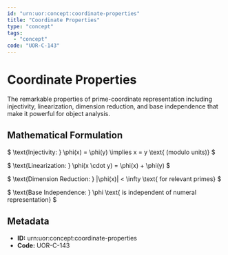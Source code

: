 ```yaml
---
id: "urn:uor:concept:coordinate-properties"
title: "Coordinate Properties"
type: "concept"
tags:
  - "concept"
code: "UOR-C-143"
---
```


# Coordinate Properties

The remarkable properties of prime-coordinate representation including injectivity, linearization, dimension reduction, and base independence that make it powerful for object analysis.

## Mathematical Formulation

$
\text{Injectivity: } \phi(x) = \phi(y) \implies x = y \text{ (modulo units)}
$

$
\text{Linearization: } \phi(x \cdot y) = \phi(x) + \phi(y)
$

$
\text{Dimension Reduction: } |\phi(x)| < \infty \text{ for relevant primes}
$

$
\text{Base Independence: } \phi \text{ is independent of numeral representation}
$

## Metadata

- **ID:** urn:uor:concept:coordinate-properties
- **Code:** UOR-C-143
